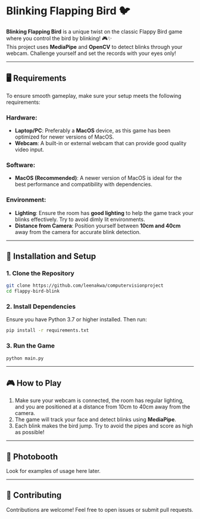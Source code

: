 # Blinking Flapping Bird 🐦

**Blinking Flapping Bird** is a unique twist on the classic Flappy Bird game where you control the bird by blinking! 🎮✨  
This project uses **MediaPipe** and **OpenCV** to detect blinks through your webcam. Challenge yourself and set the records with your eyes only!

---

## 🖥️ Requirements

To ensure smooth gameplay, make sure your setup meets the following requirements:

### Hardware:
- **Laptop/PC**: Preferably a **MacOS** device, as this game has been optimized for newer versions of MacOS.  
- **Webcam**: A built-in or external webcam that can provide good quality video input.
  
### Software:
- **MacOS (Recommended)**: A newer version of MacOS is ideal for the best performance and compatibility with dependencies.
  
### Environment:
- **Lighting**: Ensure the room has **good lighting** to help the game track your blinks effectively. Try to avoid dimly lit environments.
- **Distance from Camera**: Position yourself between **10cm and 40cm** away from the camera for accurate blink detection.

---

## 🚀 Installation and Setup

### 1. Clone the Repository
```bash
git clone https://github.com/leenakwa/computervisionproject
cd flappy-bird-blink
```

### 2. Install Dependencies
Ensure you have Python 3.7 or higher installed. Then run:
```bash
pip install -r requirements.txt
```

### 3. Run the Game
```bash
python main.py
```

---

## 🎮 How to Play
1. Make sure your webcam is connected, the room has regular lighting, and you are positioned at a distance from 10cm to 40cm away from the camera.
2. The game will track your face and detect blinks using **MediaPipe**.
3. Each blink makes the bird jump. Try to avoid the pipes and score as high as possible!

---

## 🎥 Photobooth
Look for examples of usage here later.

---

## 🤝 Contributing
Contributions are welcome! Feel free to open issues or submit pull requests.
